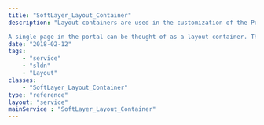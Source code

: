 ```yaml
---
title: "SoftLayer_Layout_Container"
description: "Layout containers are used in the customization of the Portal 4 customer experience. 

A single page in the portal can be thought of as a layout container. The container houses individual [SoftLayer_Layout_Item](reference/datatypes/SoftLayer_Layout_Item), which are the elements of the page (e.g., Ticket list). Layout containers can be added to [SoftLayer_Layout_Profile](reference/datatypes/SoftLayer_Layout_Profile), allowing for full customization of the container's related items. "
date: "2018-02-12"
tags:
    - "service"
    - "sldn"
    - "Layout"
classes:
    - "SoftLayer_Layout_Container"
type: "reference"
layout: "service"
mainService : "SoftLayer_Layout_Container"
---
```

